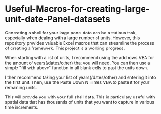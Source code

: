 # Useful-Macros-for-creating-large-unit-date-Panel-datasets
Generating a shell for your large panel data can be a tedious task, especially when dealing with a large number of units. However, this repository provides valuable Excel macros that can streamline the process of creating a framework. This project is a working progress.

When starting with a list of units, I recommend using the add rows VBA for the amount of years(/dates/other) that you will need. You can then use a simple "fill with above" function in all blank cells to past the units down. 

I then recommend taking your list of years(/dates/other) and entering it into the first unit. Then, use the Paste Down N Times VBA to paste it for your remaining units. 

This will provide you with your full shell data. This is particulary useful with spatial data that has thousands of units that you want to capture in various time increments. 
